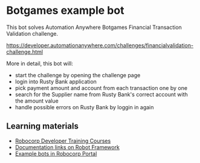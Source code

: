 # Botgames example bot 

This bot solves Automation Anywhere Botgames Financial Transaction Validation challenge. 

https://developer.automationanywhere.com/challenges/financialvalidation-challenge.html

More in detail, this bot will:
- start the challenge by opening the challenge page
- login into Rusty Bank application
- pick payment amount and account from each transaction one by one
- search for the Supplier name from Rusty Bank's correct account with the amount value
- handle possible errors on Rusty Bank by loggin in again

## Learning materials

- [Robocorp Developer Training Courses](https://robocorp.com/docs/courses)
- [Documentation links on Robot Framework](https://robocorp.com/docs/languages-and-frameworks/robot-framework)
- [Example bots in Robocorp Portal](https://robocorp.com/portal)
